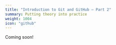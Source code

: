```yaml
---
title: "Introduction to Git and GitHub – Part 2"
summary: Putting theory into practice
weight: 1004
icon: "github"
---
```


Coming soon!

